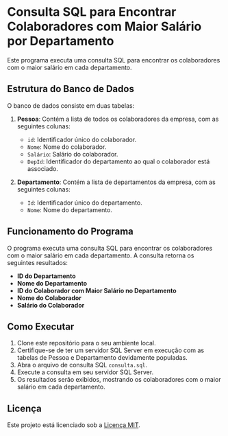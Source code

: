 # Consulta SQL para Encontrar Colaboradores com Maior Salário por Departamento

Este programa executa uma consulta SQL para encontrar os colaboradores com o maior salário em cada departamento.

## Estrutura do Banco de Dados

O banco de dados consiste em duas tabelas:

1. **Pessoa**: Contém a lista de todos os colaboradores da empresa, com as seguintes colunas:
   - `id`: Identificador único do colaborador.
   - `Nome`: Nome do colaborador.
   - `Salário`: Salário do colaborador.
   - `DepId`: Identificador do departamento ao qual o colaborador está associado.

2. **Departamento**: Contém a lista de departamentos da empresa, com as seguintes colunas:
   - `Id`: Identificador único do departamento.
   - `Nome`: Nome do departamento.

## Funcionamento do Programa

O programa executa uma consulta SQL para encontrar os colaboradores com o maior salário em cada departamento. A consulta retorna os seguintes resultados:

- **ID do Departamento**
- **Nome do Departamento**
- **ID do Colaborador com Maior Salário no Departamento**
- **Nome do Colaborador**
- **Salário do Colaborador**

## Como Executar

1. Clone este repositório para o seu ambiente local.
2. Certifique-se de ter um servidor SQL Server em execução com as tabelas de Pessoa e Departamento devidamente populadas.
3. Abra o arquivo de consulta SQL `consulta.sql`.
4. Execute a consulta em seu servidor SQL Server.
5. Os resultados serão exibidos, mostrando os colaboradores com o maior salário em cada departamento.

## Licença

Este projeto está licenciado sob a [Licença MIT](https://opensource.org/licenses/MIT).

